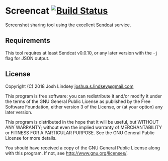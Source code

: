 Screencat
[![Build Status](https://travis-ci.org/jlindsey/screencat.svg?branch=master)](https://travis-ci.org/jlindsey/screencat)
=========

Screenshot sharing tool using the excellent [Sendcat](https://sendcat.com/) service.

Requirements
------------

This tool requires at least Sendcat v0.0.10, or any later version with the `-j` flag
for JSON output.

License
-------
Copyright (C) 2018  Josh Lindsey <joshua.s.lindsey@gmail.com>

This program is free software: you can redistribute it and/or modify
it under the terms of the GNU General Public License as published by
the Free Software Foundation, either version 3 of the License, or
(at your option) any later version.

This program is distributed in the hope that it will be useful,
but WITHOUT ANY WARRANTY; without even the implied warranty of
MERCHANTABILITY or FITNESS FOR A PARTICULAR PURPOSE.  See the
GNU General Public License for more details.

You should have received a copy of the GNU General Public License
along with this program.  If not, see <http://www.gnu.org/licenses/>.
